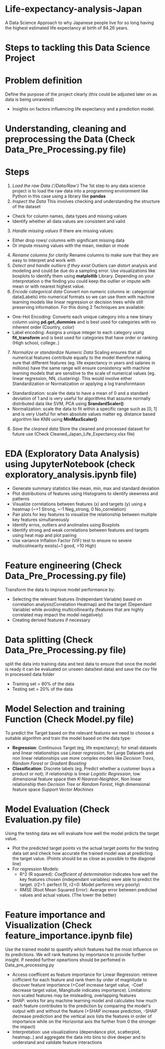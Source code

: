 # Life-expectancy-analysis-Japan
A Data Science Approach to why Japanese people live for so long having the highest estimated life expectancy at birth of 84.26 years.

# Steps to tackling this Data Science Project

# Problem definition
Define the purpose of the project clearly (this could be adjusted later on as data is being unraveled)
- Insights on factors influencing life expectancy and a prediction model.

# Understanding, cleaning and preprocessing the Data (Check Data_Pre_Processing.py file)
# Steps
1. *Load the raw Data ('/Data/Raw')*
The 1st step to any data science project is to load the raw data into a programming environment like Python in this case using a library like **pandas**
2. *Inspect the Data*
This involves checking and understanding the structure of the dataset
- Check for column names, data types and missing values
- Identify whether all data values are consistent and valid
3. *Handle missing values*
If there are missing values:
- Either drop rows/ columns with significant missing data
- Or impute missing values with the mean, median or mode
4. *Rename columns for clarity*
Rename columns to make sure that they are easy to interpret and work with 
5. *Detect and handle outliers if they exist*
Outliers can distort analysis and modeling and could be due do a sampling error. Use visualizations like boxplots to identify them using **matplotlib** Library. Depending on your interpretation o the finding you could keep the outlier or impute with mean or with nearest highest value.
6. *Encode categorical data* 
Convert non numeric columns ie: categorcial data(Labels) into numerical formats so we can use them with machine learning models like linear regression or decision trees while still preserving information.
For this doing 2 Techniques are available: 
- One-Hot Encoding: Converts each unique category into a new binary column using **pd.get_dummies** and is best used for categories with no inherent order (Country, color)
- Label encoding: Assigns a unique integer to each category using **fit_transform** and is best used for categories that have order or ranking (High school, college..)
7. *Normalize or standardize Numeric Data*
Scaling ensures that all numerical features contribute equally to the model therefore making sure that different features (eg. life expectancy in years and salaries in millions) have the same range will ensure consistency with machine learning models that are sensitive to the scale of numerical values (eg. linear regression, NN, clustering). This would involve either Standardization or Normalization or applying a log transformtaion
- Standardization: scale the data to have a mean of 0 and a standard deviation of 1 and is very useful for algorithms that assume normally distributed data like SVM, PCA using **SrandardScaler()**
- Normalization: scale the data to fit within a specific range such as [0, 1] and is very Useful for when absolute values matter eg. distance based algorithm like KNN using **MinMaxScaler()**
8. *Save the cleaned data* 
Store the cleaned and processed dataset for future use (Check Cleaned_Japan_Life_Expectancy.xlsx file)

# EDA (Exploratory Data Analysis) using JupyterNotebook (check exploratory_analysis.ipynb file)
- Generate summary statistics like mean, min, max and standard deviation
- Plot distributions of features using Histograms to identify skewness and patterns
- Visualize correlations between features (x) and targets (y) using a heatmap (~+1 Strong, ~-1 Neg_strong, 0 No_correlation)
- Pair plots for key features to visualize the relationship between multiple key features simultaneously
- Identify erros, outliers and anolmalies using Boxplots
- Identify strong and weak correlations between features and targets using heat map and plot pairing
- Use variance Inflation Factor (VIF) test to ensure no severe multicolinearity exists(~1 good, >10 High)

# Feature engineering (Check Data_Pre_Processing.py file)
Transform the data to improve model performance by:
- Selecting the relevant features (Independant Variable) based on correlation analysis(Correlation Heatmap) and the target (Dependant Variable) while avoiding multicollinearity (features that are highly correlated may impact the model negatively)
- Creating derived features if necessary

# Data splitting (Check Data_Pre_Processing.py file)
split the data into training data and test data to ensure that once the model is ready it can be evaluated on unseen data(test data) and save the csv file in processed data folder
- Training set = 80% of the data
- Testing set = 20% of the data 

# Model Selection and training Function (Check Model.py file)
To predict the Target based on the relevant features we need to choose a suitable algorithm and train the model based on the data type:
- **Regression**: Continuous Target (eg, life expectancy); for small datasets and linear relationships use *Linear regression*, for Large Datasets and non linear relationships use more complex models like *Decision Trees*, *Random Forest* or *Gradient Boosting*
- **Classification**: Discrete labels (eg, Predict whether a customer buys a product or not); if relationship is linear *Logistic Regression*, low dimensional feature space then *K-Nearest-Neighbor*, Non linear relationship then *Decision Tree* or *Random Forest*, High dimensional feature space *Support Vector Machines*

# Model Evaluation (Check Evaluation.py file)
Using the testing data we will evaluate how well the model prdicts the target value.
- Plot the predicted target points vs the actual target points for the testing data set and check how accurate the trained model was at predicting the target value. (Points should be as close as possible to the diagonal line)
- For regression Models: 
  * R^2 (R squared): *Coefficient of determination* indicates how well the key features chosen (independant variables) were able to predict the target. (r2=1: perfect fit, r2=0: Model performs very poorly)
  * RMSE (Root Mean Squared Error): Average error between predicted values and actual values. (The lower the better) 

# Feature importance and Visualization (Check feature_importance.ipynb file)
Use the trained model to quantify which features had the most influence on its predictions. We will rank features by importance to provide further insight. If needed further opeartions should be perfomed in Data_pre_processing.py
- Access coefficent as feature importance for Linear Regression: retrieve cofficient for each feature and rank them by order of magnitude to discover feature importance (+Coef increase target value, -Coef decrease target value, Mangitude indicates importance). Limitations: non scaled features may be misleading, overlapping features
- SHAP: works for any machine learning model and calculates how much each feature contributes to the prediction by comparing the model's output with and without the feature (+SHAP increase prediction, -SHAP decrease prediction and the vertical axis lists the features in order of importance while on the Horizontal axis the further from 0 the stronger the impact)
- Interpretation: use visualizations (dependance plot, scatterplot, heatmap..) and aggregate the data into bins to dive deeper and to understand and validate feature interactions